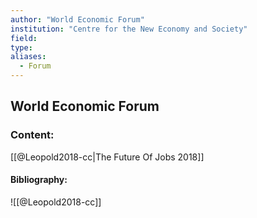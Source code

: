 ```yaml
---
author: "World Economic Forum"
institution: "Centre for the New Economy and Society"
field:
type:
aliases:
  - Forum
---
```


## World Economic Forum

### Content:
[[@Leopold2018-cc|The Future Of Jobs 2018]]

#### Bibliography:

![[@Leopold2018-cc]]